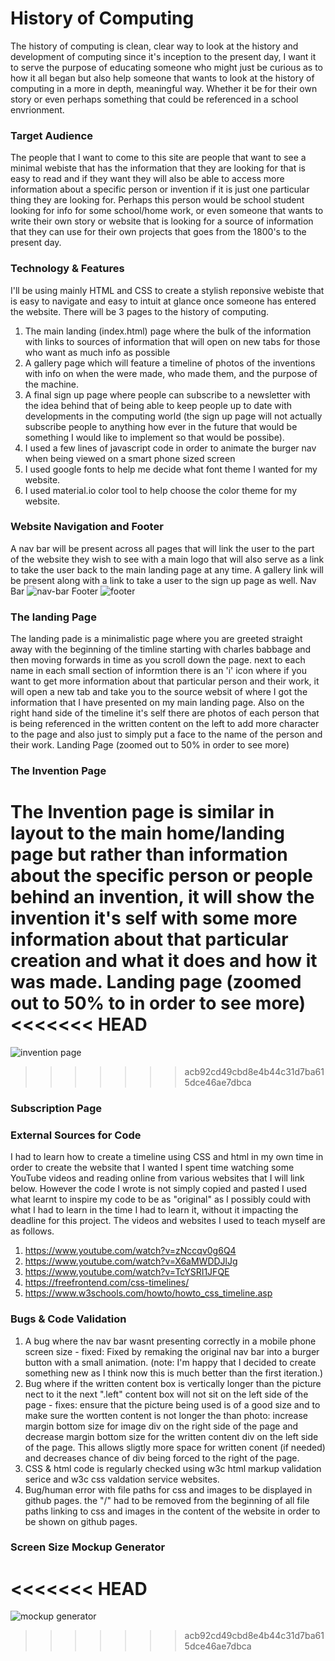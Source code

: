 # History of Computing
The history of computing is clean, clear way to look at the history and development of computing since it's inception to the present day, I want it to serve the purpose of educating someone who might just be curious as to how it all began but also help someone that wants to look at the history of computing in a more in depth, meaningful way. Whether it be for their own story or even perhaps something that could be referenced in a school envrionment.

### Target Audience
The people that I want to come to this site are people that want to see a minimal webiste that has the information that they are looking for that is easy to read and if they want they will also be able to access more information about a specific person or invention if it is just one particular thing they are looking for. Perhaps this person would be school student looking for info for some school/home work, or even someone that wants to write their own story or website that is looking for a source of information that they can use for their own projects that goes from the 1800's to the present day.

### Technology & Features
I'll be using mainly HTML and CSS to create a stylish reponsive webiste that is easy to navigate and easy to intuit at glance once someone has entered the website.
There will be 3 pages to the history of computing. 
1. The main landing (index.html) page where the bulk of the information with links to sources of information that will open on new tabs for those who want as much info as possible
2. A gallery page which will feature a timeline of photos of the inventions with info on when the were made, who made them, and the purpose of the machine.
3. A final sign up page where people can subscribe to a newsletter with the idea behind that of being able to keep people up to date with developments in the computing world (the sign up page will not actually subscribe people to anything how ever in the future that would be something I would like to implement so that would be possibe).
4. I used a few lines of javascript code in order to animate the burger nav when being viewed on a smart phone sized screen
5. I used google fonts to help me decide what font theme I wanted for my website.
6. I used material.io color tool to help choose the color theme for my website.

### Website Navigation and Footer
A nav bar will be present across all pages that will link the user to the part of the website they wish to see with a main logo that will also serve as a link to take the user back to the main landing page at any time. A gallery link will be present along with a link to take a user to the sign up page as well.
Nav Bar
![nav-bar](https://user-images.githubusercontent.com/83232441/123262337-aecee900-d4ef-11eb-9916-ab86c6fd2050.jpg)
Footer
![footer](https://user-images.githubusercontent.com/83232441/123263102-84c9f680-d4f0-11eb-977e-f9162fa58c97.jpg)



### The landing Page
The landing pade is a minimalistic page where you are greeted straight away with the beginning of the timline starting with charles babbage and then moving forwards in time as you scroll down the page. next to each name in each small section of informtion there is an 'i' icon where if you want to get more information about that particular person and their work, it will open a new tab and take you to the source websit of where I got the information that I have presented on my main landing page. Also on the right hand side of the timeline it's self there are photos of each person that is being referenced in the written content on the left to add more character to the page and also just to simply put a face to the name of the person and their work.
Landing Page (zoomed out to 50% in order to see more)

### The Invention Page
The Invention page is similar in layout to the main home/landing page but rather than information about the specific person or people behind an invention, it will show the invention it's self with some more information about that particular creation and what it does and how it was made.
Landing page (zoomed out to 50% to in order to see more)
<<<<<<< HEAD
=======
![invention page](https://user-images.githubusercontent.com/83232441/123265157-a7f5a580-d4f2-11eb-91b4-a0e739ca96f4.jpg)
>>>>>>> acb92cd49cbd8e4b44c31d7ba615dce46ae7dbca

### Subscription Page

### External Sources for Code
I had to learn how to create a timeline using CSS and html in my own time in order to create the website that I wanted I spent time watching some YouTube videos and reading online from various websites that I will link below. However the code I wrote is not simply copied and pasted I used what learnt to inspire my code to be as "original" as I possibly could with what I had to learn in the time I had to learn it, without it impacting the deadline for this project. The videos and websites I used to teach myself are as follows.
1. https://www.youtube.com/watch?v=zNccqv0g6Q4
2. https://www.youtube.com/watch?v=X6aMWDDJlJg
3. https://www.youtube.com/watch?v=TcYSRI1JFQE
4. https://freefrontend.com/css-timelines/
5. https://www.w3schools.com/howto/howto_css_timeline.asp

### Bugs & Code Validation
1. A bug where the nav bar wasnt presenting correctly in a mobile phone screen size - fixed: Fixed by remaking the original nav bar into a burger button with a small animation. (note: I'm happy that I decided to create something new as I think now this is much better than the first iteration.)
2. Bug where if the written content box is vertically longer than the picture nect to it the next ".left" content box will not sit on the left side of the page - fixes: ensure that the picture being used is of a good size and to make sure the wortten content is not longer the than photo: increase margin bottom size for image div on the right side of the page and decrease margin bottom size for the written content div on the left side of the page. This allows sligtly more space for written conent (if needed) and decreases chance of div being forced to the right of the page.
3. CSS & html code is regularly checked using w3c html markup validation serice and w3c css valdation service websites.
4. Bug/human error with file paths for css and images to be displayed in github pages. the "/" had to be removed from the beginning of all file paths linking to css and images in the content of the website in order to be shown on github pages.

### Screen Size Mockup Generator
<<<<<<< HEAD
=======
![mockup generator](https://user-images.githubusercontent.com/83232441/123266648-2272f500-d4f4-11eb-91f3-4617f17fa417.png)
>>>>>>> acb92cd49cbd8e4b44c31d7ba615dce46ae7dbca
